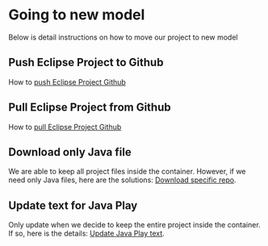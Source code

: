 # Going to new model

Below is detail instructions on how to move our project to new model

## Push Eclipse Project to Github
How to
[push Eclipse Project Github](push_eclipse_github.md)  

## Pull Eclipse Project from Github
How to 
[pull Eclipse Project Github](pull_eclipse_github.md)

## Download only Java file
We are able to keep all project files inside the container.
However, if we need only Java files, here are the solutions: 
[Download specific repo](down_git.md).

## Update text for Java Play
Only update when we decide to keep the entire project inside the container. If so, here is the details:
[Update Java Play text](update_text_Java_Play.md).
